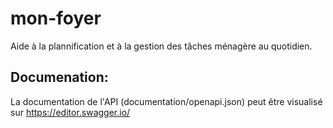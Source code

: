 # mon-foyer

Aide à la plannification et à la gestion des tâches ménagère au quotidien.

## Documenation:

La documentation de l'API (documentation/openapi.json) peut être visualisé sur https://editor.swagger.io/
